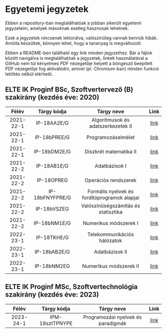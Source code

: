 # Egyetemi jegyzetek

Ebben a repository-ban megtalálhatóak a jobban sikerült egyetemi jegyzeteim, amelyek másoknak esetleg hasznosak lehetnek.

Ezek a jegyzetek nincsenek lektorálva, valószínűleg vannak bennük hibák. Amióta készültek, könnyen lehet, hogy a tananyag is megváltozott.

Ebben a README-ben található egy link minden jegyzethez. Bár a fájlok között navigálva is megtalálhatóak a jegyzetek, linkek használatával
a GitHub nem túl kényelmes PDF nézegetője helyett a böngésző beépített PDF nézegetője fog aktiválódni, amivel (pl. Chromium-ban) minden funkció letöltés nélkül elérhető.

## ELTE IK Proginf BSc, Szoftvertervező (B) szakirány (kezdés éve: 2020)

| Félév     | Tárgy kódja | Tárgy neve | Link |
|:---------:|:-----------:|:----------:|:----:|
| 2021-22-1 | IP-18AA2E/G | Algoritmusok és adatszerkezetek II | [link](algo2/README.md) |
| 2021-22-1 | IP-18bPREE/G | Programozáselmélet |  [link](progelm/README.md) |
| 2021-22-1 | IP-18bDM2E/G | Diszkrét matematika II |  [link](dimat2/README.md) |
| 2021-22-2 | IP-18AB1E/G | Adatbázisok I |  [link](adatb1/README.md) |
| 2021-22-2 | IP-18OPREG | Operációs rendszerek |  [link](oprend/README.md) |
| 2021-22-2 | IP-18bFNYFPRE/G | Formális nyelvek és fordítóprogramok alapjai |  [link](fonya-fordprog/README.md) |
| 2021-22-2 | IP-18bVSZEG | Valószínűségszámítás és statisztika |  [link](valszám-stat/README.md) |
| 2021-22-2 | IP-18bNM1E/G | Numerikus módszerek I |  [link](nummód1/README.md) |
| 2022-23-1 | IP-18TKHE/G | Telekommunikációs hálózatok |  [link](telekomm/README.md) |
| 2022-23-1 | IP-18bAB2E/G | Adatbázisok II |  [link](adatb2/README.md) |
| 2022-23-1 | IP-18bNM2EG | Numerikus módszerek II |  [link](nummód2/README.md) |

## ELTE IK Proginf MSc, Szoftvertechnológia szakirány (kezdés éve: 2023)

| Félév     | Tárgy kódja | Tárgy neve | Link |
|:---------:|:-----------:|:----------:|:----:|
| 2023-24-1 | IPM-18sztTPNYPE | Programozási nyelvek és paradigmák | [link](paradigm/README.md) |
